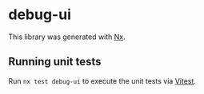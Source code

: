 # debug-ui

This library was generated with [Nx](https://nx.dev).

## Running unit tests

Run `nx test debug-ui` to execute the unit tests via [Vitest](https://vitest.dev/).
